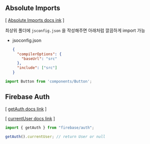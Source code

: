 ## **Absolute Imports**

[ [Absolute Imports docs ink](https://create-react-app.dev/docs/importing-a-component) ]

최상위 폴더에 `jsconfig.json` 을 작성해주면 아래처럼 깔끔하게 import 가능

- jsoconfig.json
    
    ```json
    {
      "compilerOptions": {
        "baseUrl": "src"
      },
      "include": ["src"]
    }
    ```
    

```jsx
import Button from 'components/Button';
```

## Firebase Auth

[ [getAuth docs link](https://firebase.google.com/docs/reference/js/auth?authuser=0#getauth) ]

[ [currentUser docs link](https://firebase.google.com/docs/reference/js/auth.auth?authuser=0#authcurrentuser) ] 

```jsx
import { getAuth } from "firebase/auth";

getAuth().currentUser; // return User or null
```